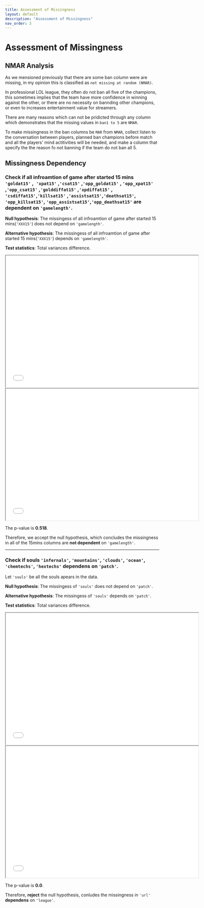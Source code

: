 ```yaml
---
title: Assessment of Missingness
layout: default
description: "Assessment of Missingness"
nav_order: 3
---
```

# Assessment of Missingness

## NMAR Analysis
As we mensioned previously that there are some ban column were are missing, in my opinion this is classified as `not missing at random (NMAR)`.

In professional LOL league, they often do not ban all five of the champions, this sometimes implies that the team have more confidence in winning against the other, or there are no necessity on bannding other champions, or even to increases entertainment value for streamers.

There are many reasons which can not be pridicted through any column which demonstrates that the missing values in `ban1 to 5` are `NMAR`.

To make missingness in the ban columns be `MAR` from `NMAR`, collect listen to the conversation between players, planned ban champions before match and all the players' mind actitivities will be needed, and make a column that specify the the reason fo not banning if the team do not ban all 5. 

## Missingness Dependency ##

### Check if all infroamtion of game after started 15 mins **`'goldat15'`** ,**` 'xpat15'`** ,**`'csat15'`** ,**`'opp_goldat15'`** , **`'opp_xpat15'`** ,**`'opp_csat15'`** ,**`'golddiffat15'`** ,**`'xpdiffat15'`** ,**` 'csdiffat15'`**,**`'killsat15'`** ,**`'assistsat15'`**,**`'deathsat15'`**, **` 'opp_killsat15'`**, **`'opp_assistsat15'`**,**`'opp_deathsat15'`** are **dependent** on **`'gamelength'`**.


**Null hypothesis**: The missingess of all infroamtion of game after started 15 mins(`'XXX15'`) does not depend on `'gamelength'`. 

**Alternative hypothesis**: The missingess of all infroamtion of game after started 15 mins(`'XXX15'`) depends on `'gamelength'`. 

**Test statistics**: Total variances difference.


<iframe src="diagram/depend-tvd.html" width=630 height=430 frameBorder=50></iframe>
<iframe src="diagram/depend-obs15.html" width=630 height=430 frameBorder=50></iframe>

The p-value is **0.518**.

Therefore, we accept the null hypothesis, which concludes the missingness in all of the 15mins columns are **not dependent** on `'gamelength'`.

----
### Check if souls **`'infernals'`**, **`'mountains'`**, **`'clouds'`**, **`'ocean'`**, **`'chemtechs'`**, **`'hextechs'`**  **dependens** on **`'patch'`**.

Let `'souls'` be all the souls apears in the data.

**Null hypothesis**: The missingess of `'souls'` does not depend on `'patch'`. 

**Alternative hypothesis**: The missingess of `'souls'` depends on `'patch'`. 

**Test statistics**: Total variances difference.
<iframe src="diagram/depend-tvdsoul.html" width=630 height=430 frameBorder=50></iframe>
<iframe src="diagram/depend-obssoul.html" width=630 height=430 frameBorder=50></iframe>

The p-value is **0.0**.

Therefore, **reject** the null hypothesis, conludes the missingness in `'url'` **dependens** on `'league'`.


